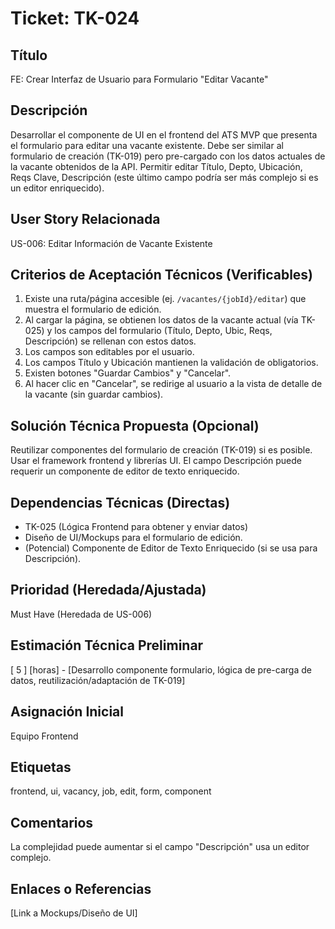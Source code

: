 # Ticket: TK-024

## Título
FE: Crear Interfaz de Usuario para Formulario "Editar Vacante"

## Descripción
Desarrollar el componente de UI en el frontend del ATS MVP que presenta el formulario para editar una vacante existente. Debe ser similar al formulario de creación (TK-019) pero pre-cargado con los datos actuales de la vacante obtenidos de la API. Permitir editar Título, Depto, Ubicación, Reqs Clave, Descripción (este último campo podría ser más complejo si es un editor enriquecido).

## User Story Relacionada
US-006: Editar Información de Vacante Existente

## Criterios de Aceptación Técnicos (Verificables)
1.  Existe una ruta/página accesible (ej. `/vacantes/{jobId}/editar`) que muestra el formulario de edición.
2.  Al cargar la página, se obtienen los datos de la vacante actual (vía TK-025) y los campos del formulario (Título, Depto, Ubic, Reqs, Descripción) se rellenan con estos datos.
3.  Los campos son editables por el usuario.
4.  Los campos Título y Ubicación mantienen la validación de obligatorios.
5.  Existen botones "Guardar Cambios" y "Cancelar".
6.  Al hacer clic en "Cancelar", se redirige al usuario a la vista de detalle de la vacante (sin guardar cambios).

## Solución Técnica Propuesta (Opcional)
Reutilizar componentes del formulario de creación (TK-019) si es posible. Usar el framework frontend y librerías UI. El campo Descripción puede requerir un componente de editor de texto enriquecido.

## Dependencias Técnicas (Directas)
* TK-025 (Lógica Frontend para obtener y enviar datos)
* Diseño de UI/Mockups para el formulario de edición.
* (Potencial) Componente de Editor de Texto Enriquecido (si se usa para Descripción).

## Prioridad (Heredada/Ajustada)
Must Have (Heredada de US-006)

## Estimación Técnica Preliminar
[ 5 ] [horas] - [Desarrollo componente formulario, lógica de pre-carga de datos, reutilización/adaptación de TK-019]

## Asignación Inicial
Equipo Frontend

## Etiquetas
frontend, ui, vacancy, job, edit, form, component

## Comentarios
La complejidad puede aumentar si el campo "Descripción" usa un editor complejo.

## Enlaces o Referencias
[Link a Mockups/Diseño de UI]